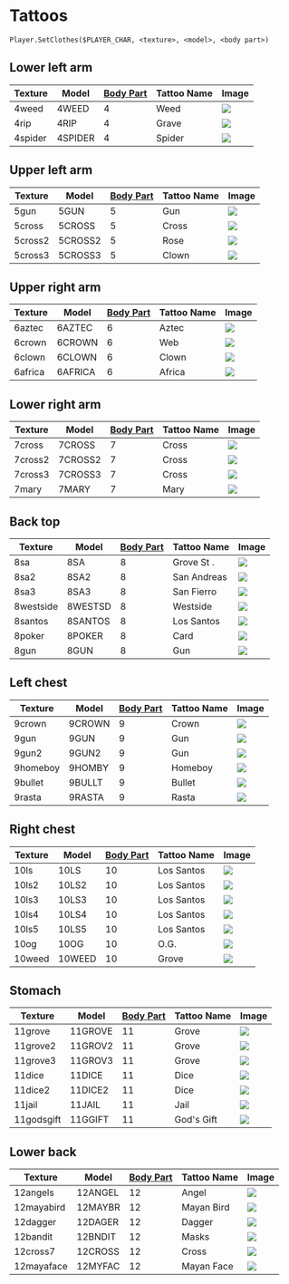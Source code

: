 # Tattoos

```
Player.SetClothes($PLAYER_CHAR, <texture>, <model>, <body part>)
```

## Lower left arm



| Texture | Model   | [Body Part](player-body-parts.md) | Tattoo Name | Image                                  |
| ------- | ------- | --------------------------------- | ----------- | -------------------------------------- |
| 4weed   | 4WEED   | 4                                 | Weed        | ![](../../.gitbook/assets/4weed.gif)   |
| 4rip    | 4RIP    | 4                                 | Grave       | ![](../../.gitbook/assets/4rip.gif)    |
| 4spider | 4SPIDER | 4                                 | Spider      | ![](../../.gitbook/assets/4spider.gif) |

## Upper left arm

| Texture | Model   | [Body Part](player-body-parts.md) | Tattoo Name | Image                                  |
| ------- | ------- | --------------------------------- | ----------- | -------------------------------------- |
| 5gun    | 5GUN    | 5                                 | Gun         | ![](../../.gitbook/assets/5gun.gif)    |
| 5cross  | 5CROSS  | 5                                 | Cross       | ![](../../.gitbook/assets/5cross.gif)  |
| 5cross2 | 5CROSS2 | 5                                 | Rose        | ![](../../.gitbook/assets/5cross2.gif) |
| 5cross3 | 5CROSS3 | 5                                 | Clown       | ![](../../.gitbook/assets/5cross3.gif) |

## Upper right arm

| Texture | Model   | [Body Part](player-body-parts.md) | Tattoo Name | Image                                  |
| ------- | ------- | --------------------------------- | ----------- | -------------------------------------- |
| 6aztec  | 6AZTEC  | 6                                 | Aztec       | ![](../../.gitbook/assets/6aztec.gif)  |
| 6crown  | 6CROWN  | 6                                 | Web         | ![](../../.gitbook/assets/6crown.gif)  |
| 6clown  | 6CLOWN  | 6                                 | Clown       | ![](../../.gitbook/assets/6clown.gif)  |
| 6africa | 6AFRICA | 6                                 | Africa      | ![](../../.gitbook/assets/6africa.gif) |

## Lower right arm

| Texture | Model   | [Body Part](player-body-parts.md) | Tattoo Name | Image                                  |
| ------- | ------- | --------------------------------- | ----------- | -------------------------------------- |
| 7cross  | 7CROSS  | 7                                 | Cross       | ![](../../.gitbook/assets/7cross.gif)  |
| 7cross2 | 7CROSS2 | 7                                 | Cross       | ![](../../.gitbook/assets/7cross2.gif) |
| 7cross3 | 7CROSS3 | 7                                 | Cross       | ![](../../.gitbook/assets/7cross3.gif) |
| 7mary   | 7MARY   | 7                                 | Mary        | ![](../../.gitbook/assets/7mary.gif)   |

## Back top

| Texture   | Model   | [Body Part](player-body-parts.md) | Tattoo Name | Image                                  |
| --------- | ------- | --------------------------------- | ----------- | -------------------------------------- |
| 8sa       | 8SA     | 8                                 | Grove St .  | ![](../../.gitbook/assets/8sa.gif)     |
| 8sa2      | 8SA2    | 8                                 | San Andreas | ![](../../.gitbook/assets/8sa2.gif)    |
| 8sa3      | 8SA3    | 8                                 | San Fierro  | ![](../../.gitbook/assets/8sa3.gif)    |
| 8westside | 8WESTSD | 8                                 | Westside    | ![](../../.gitbook/assets/8westsd.gif) |
| 8santos   | 8SANTOS | 8                                 | Los Santos  | ![](../../.gitbook/assets/8santos.gif) |
| 8poker    | 8POKER  | 8                                 | Card        | ![](../../.gitbook/assets/8poker.gif)  |
| 8gun      | 8GUN    | 8                                 | Gun         | ![](../../.gitbook/assets/8gun.gif)    |

## Left chest

| Texture  | Model  | [Body Part](player-body-parts.md) | Tattoo Name | Image                                      |
| -------- | ------ | --------------------------------- | ----------- | ------------------------------------------ |
| 9crown   | 9CROWN | 9                                 | Crown       | ![](../../.gitbook/assets/9crown.gif)      |
| 9gun     | 9GUN   | 9                                 | Gun         | ![](../../.gitbook/assets/9gun.gif)        |
| 9gun2    | 9GUN2  | 9                                 | Gun         | ![](<../../.gitbook/assets/9gun2 (1).gif>) |
| 9homeboy | 9HOMBY | 9                                 | Homeboy     | ![](../../.gitbook/assets/9homby.gif)      |
| 9bullet  | 9BULLT | 9                                 | Bullet      | ![](../../.gitbook/assets/9bullt.gif)      |
| 9rasta   | 9RASTA | 9                                 | Rasta       | ![](../../.gitbook/assets/9rasta.gif)      |

## Right chest

| Texture | Model  | [Body Part](player-body-parts.md) | Tattoo Name | Image                                 |
| ------- | ------ | --------------------------------- | ----------- | ------------------------------------- |
| 10ls    | 10LS   | 10                                | Los Santos  | ![](../../.gitbook/assets/10ls.gif)   |
| 10ls2   | 10LS2  | 10                                | Los Santos  | ![](../../.gitbook/assets/10ls2.gif)  |
| 10ls3   | 10LS3  | 10                                | Los Santos  | ![](../../.gitbook/assets/10ls3.gif)  |
| 10ls4   | 10LS4  | 10                                | Los Santos  | ![](../../.gitbook/assets/10ls4.gif)  |
| 10ls5   | 10LS5  | 10                                | Los Santos  | ![](../../.gitbook/assets/10ls5.gif)  |
| 10og    | 10OG   | 10                                | O.G.        | ![](../../.gitbook/assets/10og.gif)   |
| 10weed  | 10WEED | 10                                | Grove       | ![](../../.gitbook/assets/10weed.gif) |

## Stomach

| Texture    | Model   | [Body Part](player-body-parts.md) | Tattoo Name | Image                                  |
| ---------- | ------- | --------------------------------- | ----------- | -------------------------------------- |
| 11grove    | 11GROVE | 11                                | Grove       | ![](../../.gitbook/assets/11grove.gif) |
| 11grove2   | 11GROV2 | 11                                | Grove       | ![](../../.gitbook/assets/11grov2.gif) |
| 11grove3   | 11GROV3 | 11                                | Grove       | ![](../../.gitbook/assets/11grov3.gif) |
| 11dice     | 11DICE  | 11                                | Dice        | ![](../../.gitbook/assets/11dice.gif)  |
| 11dice2    | 11DICE2 | 11                                | Dice        | ![](../../.gitbook/assets/11dice2.gif) |
| 11jail     | 11JAIL  | 11                                | Jail        | ![](../../.gitbook/assets/11jail.gif)  |
| 11godsgift | 11GGIFT | 11                                | God's Gift  | ![](../../.gitbook/assets/11ggift.gif) |

## Lower back

| Texture    | Model   | [Body Part](player-body-parts.md) | Tattoo Name | Image                                  |
| ---------- | ------- | --------------------------------- | ----------- | -------------------------------------- |
| 12angels   | 12ANGEL | 12                                | Angel       | ![](../../.gitbook/assets/12angel.gif) |
| 12mayabird | 12MAYBR | 12                                | Mayan Bird  | ![](../../.gitbook/assets/12maybr.gif) |
| 12dagger   | 12DAGER | 12                                | Dagger      | ![](../../.gitbook/assets/12dager.gif) |
| 12bandit   | 12BNDIT | 12                                | Masks       | ![](../../.gitbook/assets/12bndit.gif) |
| 12cross7   | 12CROSS | 12                                | Cross       | ![](../../.gitbook/assets/12cross.gif) |
| 12mayaface | 12MYFAC | 12                                | Mayan Face  | ![](../../.gitbook/assets/12myfac.gif) |
